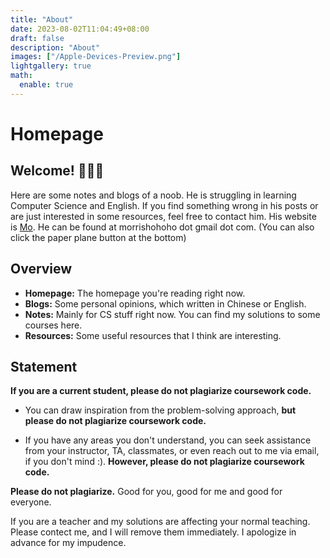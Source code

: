 ```yaml
---
title: "About"
date: 2023-08-02T11:04:49+08:00
draft: false
description: "About"
images: ["/Apple-Devices-Preview.png"]
lightgallery: true
math:
  enable: true
---
```

# Homepage

## Welcome! 🎉🎉🎉
Here are some notes and blogs of a noob. He is struggling in learning Computer Science and English. If you find something wrong in his posts or are just interested in some resources, feel free to contact him. His website is [Mo](https://morrishohoho.github.io/). He can be found at morrishohoho dot gmail dot com. (You can also click the paper plane button at the bottom)

## Overview
- **Homepage:** The homepage you're reading right now.
- **Blogs:** Some personal opinions, which written in Chinese or English.
- **Notes:** Mainly for CS stuff right now. You can find my solutions to some courses here.
- **Resources:** Some useful resources that I think are interesting.

## Statement
**If you are a current student, please do not plagiarize coursework code.**

- You can draw inspiration from the problem-solving approach, **but please do not plagiarize coursework code.**

- If you have any areas you don't understand, you can seek assistance from your instructor, TA, classmates, or even reach out to me via email, if you don't mind :). **However, please do not plagiarize coursework code.**

**Please do not plagiarize.** Good for you, good for me and good for everyone.

If you are a teacher and my solutions are affecting your normal teaching. Please contect me, and I will remove them immediately. I apologize in advance for my impudence.